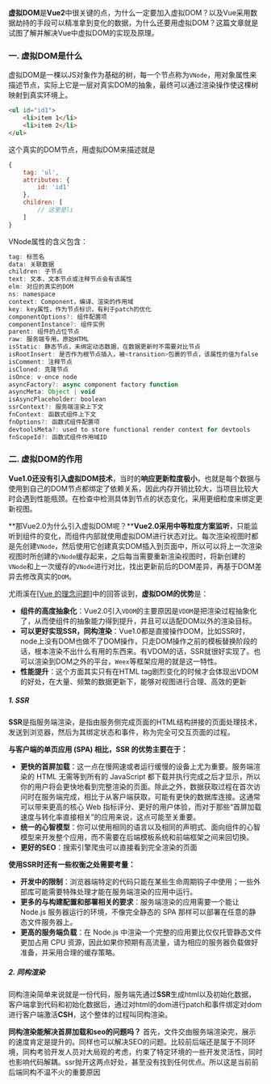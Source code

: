<!-- ---
title: Vue基础系列之虚拟DOM
date: 2022-11-13
tags: Vue基础系列
set: BaseVue
--- -->

**虚拟DOM**是**Vue2**中很关键的点，为什么一定要加入虚拟DOM？以及Vue采用数据劫持的手段可以精准拿到变化的数据，为什么还要用虚拟DOM？这篇文章就是试图了解并解决Vue中虚拟DOM的实现及原理。

### 一. 虚拟DOM是什么

虚拟DOM是一棵以JS对象作为基础的树，每一个节点称为`VNode`，用对象属性来描述节点，实际上它是一层对真实DOM的抽象，最终可以通过渲染操作使这棵树映射到真实环境上。

```html
<ul id="id1">
    <li>item 1</li>
    <li>item 2</li>
</ul>
```

这个真实的DOM节点，用虚拟DOM来描述就是
```javascript
{
    tag: 'ul',
    attributes: {
        id: 'id1'
    },
    children: [
        // 这里是li
    ]
}
```

VNode属性的含义包含：
```javascript
tag: 标签名
data: 关联数据
children: 子节点
text: 文本，文本节点或注释节点会有该属性
elm: 对应的真实的DOM
ns: namespace
context: Component，编译、渲染的作用域
key: key属性，作为节点标识，有利于patch的优化
componentOptions?: 组件配置项
componentInstance?: 组件实例
parent: 组件的占位节点
raw: 服务端专用，原始HTML
isStatic: 静态节点，未绑定动态数据，在数据更新时不需要对比节点
isRootInsert: 是否作为根节点插入，被<transition>包裹的节点，该属性的值为false
isComment: 注释节点
isCloned: 克隆节点
isOnce: v-once node
asyncFactory?: async component factory function
asyncMeta: Object | void
isAsyncPlaceholder: boolean
ssrContext?: 服务端渲染上下文
fnContext: 函数式组件上下文
fnOptions?: 函数式组件配置项
devtoolsMeta?: used to store functional render context for devtools
fnScopeId?: 函数式组件作用域ID
```

### 二. 虚拟DOM的作用

**Vue1.0还没有引入虚拟DOM技术**，当时的**响应更新粒度极小**，也就是每个数据与使用到自己的DOM节点都绑定了依赖关系，因此内存开销比较大，当项目比较大时会遇到性能瓶颈。在检查中检测具体到节点的状态变化，采用更细粒度来绑定更新视图。

**那Vue2.0为什么引入虚拟DOM呢？****Vue2.0采用中等粒度方案监听**，只能监听到组件的变化，而组件内部就使用虚拟DOM进行状态对比。每次渲染视图时都是先创建`VNode`，然后使用它创建真实DOM插入到页面中，所以可以将上一次渲染视图时所创建的`VNode`缓存起来，之后每当需要重新渲染视图时，将新创建的`VNode`和上一次缓存的`VNode`进行对比，找出更新前后的DOM差异，再基于DOM差异去修改真实的`DOM`。

尤雨溪在<a href="https://zhuanlan.zhihu.com/p/23752826" target="__blank">[Vue 的理念问题]</a>中的回答谈到，**虚拟DOM的优势**是：
* **组件的高度抽象化**：Vue2.0引入`VDOM`的主要原因是`VDOM`是把渲染过程抽象化了，从而使组件的抽象能力得到提升，并且可以适配DOM以外的渲染目标。
* **可以更好实现SSR，同构渲染**：Vue1.0都是直接操作DOM，比如SSR时，node上没有DOM也做不了DOM操作，只走DOM操作之前的模板替换阶段的话，根本渲染不出什么有用的东西来。有VDOM的话，SSR就很好实现了。也可以渲染到DOM之外的平台，`Weex`等框架应用的就是这一特性。
* **性能提升**：这个方面其实只有在HTML tag剧烈变化的时候才会体现出VDOM的好处，在大量、频繁的数据更新下，能够对视图进行合理、高效的更新

##### 1. **SSR**
**SSR**是指服务端渲染，是指由服务侧完成页面的HTML结构拼接的页面处理技术，发送到浏览器，然后为其绑定状态和事件，称为完全可交互页面的过程。

**与客户端的单页应用 (SPA) 相比，SSR 的优势主要在于：**
* **更快的首屏加载**：这一点在慢网速或者运行缓慢的设备上尤为重要。服务端渲染的 HTML 无需等到所有的 JavaScript 都下载并执行完成之后才显示，所以你的用户将会更快地看到完整渲染的页面。除此之外，数据获取过程在首次访问时在服务端完成，相比于从客户端获取，可能有更快的数据库连接。这通常可以带来更高的核心 Web 指标评分、更好的用户体验，而对于那些“首屏加载速度与转化率直接相关”的应用来说，这点可能至关重要。
* **统一的心智模型**：你可以使用相同的语言以及相同的声明式、面向组件的心智模型来开发整个应用，而不需要在后端模板系统和前端框架之间来回切换。
* **更好的SEO**：搜索引擎爬虫可以直接看到完全渲染的页面

**使用SSR时还有一些权衡之处需要考量：**
* **开发中的限制**：浏览器端特定的代码只能在某些生命周期钩子中使用；一些外部库可能需要特殊处理才能在服务端渲染的应用中运行。
* **更多的与构建配置和部署相关的要求**：服务端渲染的应用需要一个能让 Node.js 服务器运行的环境，不像完全静态的 SPA 那样可以部署在任意的静态文件服务器上。
* **更高的服务端负载**：在 Node.js 中渲染一个完整的应用要比仅仅托管静态文件更加占用 CPU 资源，因此如果你预期有高流量，请为相应的服务器负载做好准备，并采用合理的缓存策略。

##### 2. **同构渲染**
同构渲染简单来说就是一份代码，服务端先通过**SSR**生成html以及初始化数据，客户端拿到代码和初始化数据后，通过对html的dom进行patch和事件绑定对dom进行客户端激活**CSH**，这个整体的过程叫同构渲染。

**同构渲染能解决首屏加载和seo的问题吗？**
首先，文件交由服务端渲染完，展示的速度肯定是提升的。同样也可以解决SEO的问题。比较前后端还是属于不同环境，同构考验开发人员对大局观的考虑，约束了特定环境的一些开发灵活性，同时也影响代码解耦。ssr抛开这两点好处，甚至没有找到任何优点。所以这是当前前后端同构不温不火的重要原因
